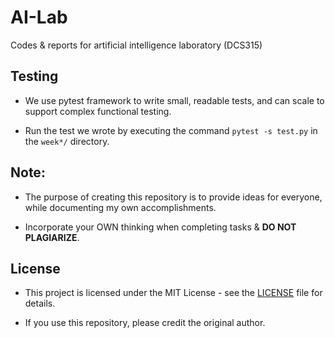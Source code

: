 # AI-Lab

Codes & reports for artificial intelligence laboratory (DCS315) 

## Testing

- We use pytest framework to write small, readable tests, and can scale to support complex functional testing.

- Run the test we wrote by executing the command `pytest -s test.py` in the `week*/` directory.

## Note: 

- The purpose of creating this repository is to provide ideas for everyone, while documenting my own accomplishments.

- Incorporate your OWN thinking when completing tasks & **DO NOT PLAGIARIZE**.

## License

- This project is licensed under the MIT License - see the [LICENSE](LICENSE) file for details.

- If you use this repository, please credit the original author.

